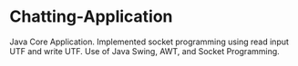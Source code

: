 # Chatting-Application
Java Core Application. Implemented socket programming using read input UTF and write UTF. Use of Java Swing, AWT, and Socket Programming.
